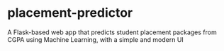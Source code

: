 # placement-predictor
A Flask-based web app that predicts student placement packages from CGPA using Machine Learning, with a simple and modern UI
